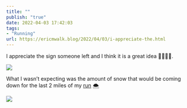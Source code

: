 ```yaml
---
title: ""
publish: "true"
date: 2022-04-03 17:42:03
tags:
- "Running"
url: https://ericmwalk.blog/2022/04/03/i-appreciate-the.html
---
```

I appreciate the sign someone left and I think it is a great idea 🏃🏻‍♂️🍻.

![](https://ericmwalk.blog/uploads/2022/c94880ca50.jpg)

What I wasn’t expecting was the amount of snow that would be coming down for the last 2 miles of my [run](http://www.strava.com/activities/6927491768) 🌨

![](https://ericmwalk.blog/uploads/2022/466b34916c.jpg)